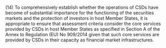 (14) To comprehensively establish whether the operations of CSDs have become of substantial importance for the functioning of the securities markets and the protection of investors in host Member States, it is appropriate to ensure that assessment criteria consider the core services provided by CSDs in host Member States as specified in Section A of the Annex to Regulation (EU) No 909/2014 given that such core services are provided by CSDs in their capacity as financial market infrastructures.